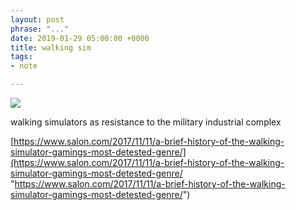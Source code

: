 ```yaml
---
layout: post
phrase: "..."
date: 2019-01-29 05:00:00 +0000
title: walking sim
tags:
- note

---
```

![]({{site.baseurl}}/assets/images/walkingsimproteus2.png)

walking simulators as resistance to the military industrial complex

[https://www.salon.com/2017/11/11/a-brief-history-of-the-walking-simulator-gamings-most-detested-genre/](https://www.salon.com/2017/11/11/a-brief-history-of-the-walking-simulator-gamings-most-detested-genre/ "https://www.salon.com/2017/11/11/a-brief-history-of-the-walking-simulator-gamings-most-detested-genre/")